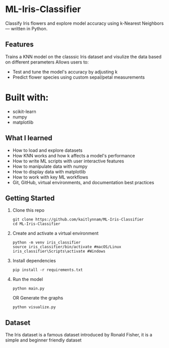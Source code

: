# ML-Iris-Classifier
Classify Iris flowers and explore model accuracy using k-Nearest Neighbors — written in Python.

## Features
Trains a KNN model on the classsic Iris dataset and visulize the data based on different perameters 
Allows users to:
  - Test and tune the model's accuracy by adjusting k
  - Predict flower species using custom sepal/petal measurements
    
# Built with:
  - scikit-learn
  - numpy
  - matplotlib



## What I learned
- How to load and explore datasets
- How KNN works and how k affects a model's performance
- How to write ML scripts with user interactive features
- How to manipulate data with numpy
- How to display data with matplotlib
- How to work with key ML workflows
- Git, GitHub, virtual environments, and documentation best practices



## Getting Started
1. Clone this repo
   ```
   git clone https://github.com/kaitlynnam/ML-Iris-Classifier
   cd ML-Iris-Classifier
   ```

2. Create and activate a virtual environment
   ```
   python -m venv iris_classifier
   source iris_classifier/bin/activate #macOS/Linux
   iris_classifier\Scripts\activate #Windows
   ```

3. Install dependencies
   ```
   pip install -r requirements.txt
   ```

4. Run the model
   ```
   python main.py
   ```
   OR
   Generate the graphs
   ```
   python visualize.py
   ```




## Dataset
The Iris dataset is a famous dataset introduced by Ronald Fisher, it is a simple and beginner friendly dataset

